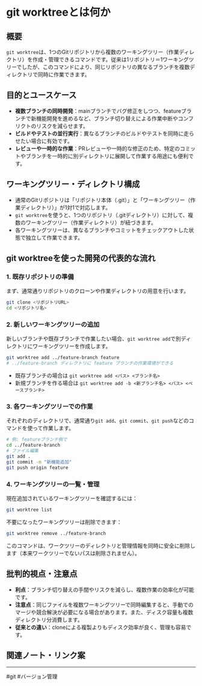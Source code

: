 # git worktreeとは何か

## 概要
`git worktree`は、1つのGitリポジトリから複数のワーキングツリー（作業ディレクトリ）を作成・管理できるコマンドです。従来は1リポジトリ＝1ワーキングツリーでしたが、このコマンドにより、同じリポジトリの異なるブランチを複数ディレクトリで同時に作業できます。

## 目的とユースケース
- **複数ブランチの同時開発**：mainブランチでバグ修正をしつつ、featureブランチで新機能開発を進めるなど、ブランチ切り替えによる作業中断やコンフリクトのリスクを減らせます。
- **ビルドやテストの並行実行**：異なるブランチのビルドやテストを同時に走らせたい場合に有効です。
- **レビューや一時的な作業**：PRレビューや一時的な修正のため、特定のコミットやブランチを一時的に別ディレクトリに展開して作業する用途にも便利です。

## ワーキングツリー・ディレクトリ構成
- 通常のGitリポジトリは「リポジトリ本体（.git）」と「ワーキングツリー（作業ディレクトリ）」が1対1で対応します。
- `git worktree`を使うと、1つのリポジトリ（.gitディレクトリ）に対して、複数のワーキングツリー（作業ディレクトリ）が紐づきます。
- 各ワーキングツリーは、異なるブランチやコミットをチェックアウトした状態で独立して作業できます。

## git worktreeを使った開発の代表的な流れ

### 1. 既存リポジトリの準備
まず、通常通りリポジトリのクローンや作業ディレクトリの用意を行います。

```sh
git clone <リポジトリURL>
cd <リポジトリ名>
```

### 2. 新しいワーキングツリーの追加
新しいブランチや既存ブランチで作業したい場合、`git worktree add`で別ディレクトリにワーキングツリーを作成します。

```sh
git worktree add ../feature-branch feature
# ../feature-branch ディレクトリに feature ブランチの作業環境ができる
```
- 既存ブランチの場合は `git worktree add <パス> <ブランチ名>`
- 新規ブランチを作る場合は `git worktree add -b <新ブランチ名> <パス> <ベースブランチ>`

### 3. 各ワーキングツリーでの作業
それぞれのディレクトリで、通常通り`git add`、`git commit`、`git push`などのコマンドを使って作業します。

```sh
# 例: featureブランチ側で
cd ../feature-branch
# ファイル編集
git add .
git commit -m "新機能追加"
git push origin feature
```

### 4. ワーキングツリーの一覧・管理
現在追加されているワーキングツリーを確認するには：

```sh
git worktree list
```
不要になったワーキングツリーは削除できます：

```sh
git worktree remove ../feature-branch
```
このコマンドは、ワークツリーのディレクトリと管理情報を同時に安全に削除します（本来ワークツリーでないパスは削除されません）。

## 批判的視点・注意点
- **利点**：ブランチ切り替えの手間やリスクを減らし、複数作業の効率化が可能です。
- **注意点**：同じファイルを複数ワーキングツリーで同時編集すると、手動でのマージや競合解決が必要になる場合があります。また、ディスク容量も複数ディレクトリ分消費します。
- **従来との違い**：cloneによる複製よりもディスク効率が良く、管理も容易です。

## 関連ノート・リンク案

---
#git #バージョン管理 
